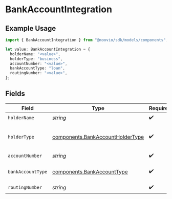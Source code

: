 # BankAccountIntegration

## Example Usage

```typescript
import { BankAccountIntegration } from "@moovio/sdk/models/components";

let value: BankAccountIntegration = {
  holderName: "<value>",
  holderType: "business",
  accountNumber: "<value>",
  bankAccountType: "loan",
  routingNumber: "<value>",
};
```

## Fields

| Field                                                                                | Type                                                                                 | Required                                                                             | Description                                                                          |
| ------------------------------------------------------------------------------------ | ------------------------------------------------------------------------------------ | ------------------------------------------------------------------------------------ | ------------------------------------------------------------------------------------ |
| `holderName`                                                                         | *string*                                                                             | :heavy_check_mark:                                                                   | N/A                                                                                  |
| `holderType`                                                                         | [components.BankAccountHolderType](../../models/components/bankaccountholdertype.md) | :heavy_check_mark:                                                                   | The type of holder on a funding source.                                              |
| `accountNumber`                                                                      | *string*                                                                             | :heavy_check_mark:                                                                   | N/A                                                                                  |
| `bankAccountType`                                                                    | [components.BankAccountType](../../models/components/bankaccounttype.md)             | :heavy_check_mark:                                                                   | The bank account type.                                                               |
| `routingNumber`                                                                      | *string*                                                                             | :heavy_check_mark:                                                                   | N/A                                                                                  |